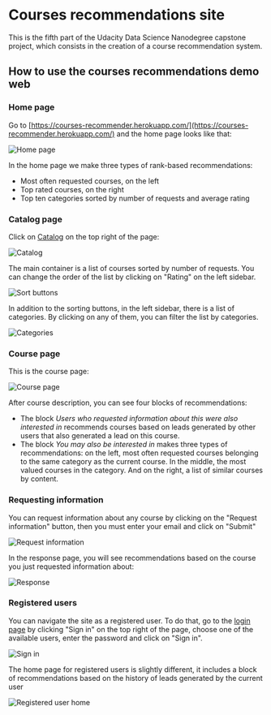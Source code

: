 # Courses recommendations site
This is the fifth part of the Udacity Data Science Nanodegree capstone project, which consists in the creation of a course recommendation system.

## How to use the courses recommendations demo web

### Home page

Go to [https://courses-recommender.herokuapp.com/](https://courses-recommender.herokuapp.com/) and the home page looks like that:

![Home page](img/home_screenshot.png)

In the home page we make three types of rank-based recommendations:
    
* Most often requested courses, on the left
* Top rated courses, on the right
* Top ten categories sorted by number of requests and average rating
    
### Catalog page
Click on [Catalog](https://courses-recommender.herokuapp.com/catalog) on the top right of the page:

![Catalog](img/catalog_page.png)

The main container is a list of courses sorted by number of requests. You can change the order of the list by clicking on "Rating"
on the left sidebar.

![Sort buttons](img/sort_buttons.png)

In addition to the sorting buttons, in the left sidebar, there is a list of categories. By clicking on any of them, you can filter the list by categories.

![Categories](img/categories.png)

### Course page
This is the course page:

![Course page](img/course_page.png)

After course description, you can see four blocks of recommendations:

* The block *Users who requested information about this were also interested in* recommends courses based on leads generated
by other users that also generated a lead on this course.
* The block *You may also be interested in* makes three types of recommendations: on the left, most often requested courses belonging to the same category as the current course.
In the middle, the most valued courses in the category. And on the right, a list of similar courses by content.

### Requesting information

You can request information about any course by clicking on the "Request information" button, then you must enter your email and click on "Submit"

![Request information](img/request_info.png)

In the response page, you will see recommendations based on the course you just requested information about:

![Response](img/response.png)

### Registered users

You can navigate the site as a registered user. To do that, go to the [login page](https://courses-recommender.herokuapp.com/login) by clicking "Sign in" on the top right of the page,
choose one of the available users, enter the password and click on "Sign in".

![Sign in](img/sign_in.png)

The home page for registered users is slightly different, it includes a block of recommendations based on the history of leads generated by the current user

![Registered user home](img/registered_user_home.png)
